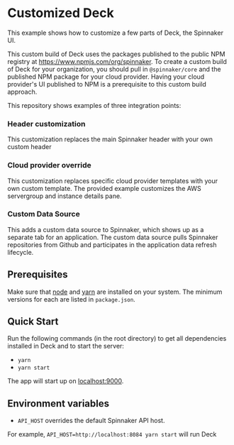 # Customized Deck

This example shows how to customize a few parts of Deck, the Spinnaker UI.

This custom build of Deck uses the packages published to the public NPM registry at https://www.npmjs.com/org/spinnaker.
To create a custom build of Deck for your organization, you should pull in `@spinnaker/core` and the published NPM package
for your cloud provider.  Having your cloud provider's UI published to NPM is a prerequisite to this custom build approach.

This repository shows examples of three integration points:

### Header customization

This customization replaces the main Spinnaker header with your own custom header

### Cloud provider override

This customization replaces specific cloud provider templates with your own custom template.
The provided example customizes the AWS servergroup and instance details pane.

### Custom Data Source

This adds a custom data source to Spinnaker, which shows up as a separate tab for an application.
The custom data source pulls Spinnaker repositories from Github and participates in the application data refresh lifecycle.

## Prerequisites

Make sure that [node](http://nodejs.org/download/) and [yarn](https://yarnpkg.com/en/docs/install) are installed on your
system. The minimum versions for each are listed in `package.json`.

## Quick Start

Run the following commands (in the root directory) to get all dependencies installed in Deck and to start the server:

* `yarn`
* `yarn start`

The app will start up on [localhost:9000](localhost:9000).

## Environment variables

* `API_HOST` overrides the default Spinnaker API host.

For example, `API_HOST=http://localhost:8084 yarn start` will run Deck
